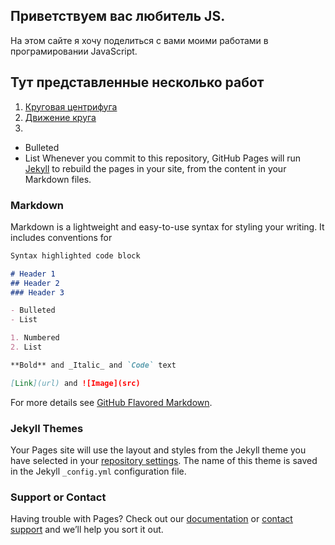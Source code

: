 ## Приветствуем вас любитель JS.

На этом сайте я хочу поделиться с вами моими работами в програмировании JavaScript.
## Тут представленные несколько работ
 1. [Круговая центрифуга](https://lordostom.github.io/project/ellipseMove/) 
 2. [Движение круга](https://lordostom.github.io/project/erzaem/)
 3.
 

- Bulleted
- List
Whenever you commit to this repository, GitHub Pages will run [Jekyll](https://jekyllrb.com/) to rebuild the pages in your site, from the content in your Markdown files.

### Markdown

Markdown is a lightweight and easy-to-use syntax for styling your writing. It includes conventions for

```markdown
Syntax highlighted code block

# Header 1
## Header 2
### Header 3

- Bulleted
- List

1. Numbered
2. List

**Bold** and _Italic_ and `Code` text

[Link](url) and ![Image](src)
```

For more details see [GitHub Flavored Markdown](https://guides.github.com/features/mastering-markdown/).

### Jekyll Themes

Your Pages site will use the layout and styles from the Jekyll theme you have selected in your [repository settings](https://github.com/lordostom/lordostom.github.io/settings). The name of this theme is saved in the Jekyll `_config.yml` configuration file.

### Support or Contact

Having trouble with Pages? Check out our [documentation](https://help.github.com/categories/github-pages-basics/) or [contact support](https://github.com/contact) and we’ll help you sort it out.

